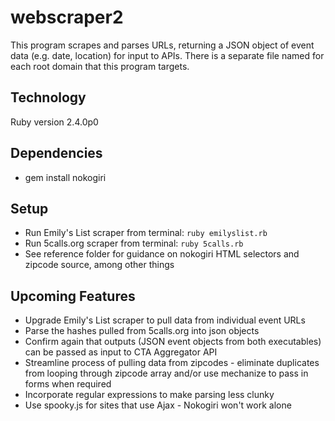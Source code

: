 # webscraper2
This program scrapes and parses URLs, returning a JSON object of event data (e.g. date, location) for input to APIs.  There is a separate file named for each root domain that this program targets.


## Technology
Ruby version 2.4.0p0


## Dependencies
* gem install nokogiri


## Setup
* Run Emily's List scraper from terminal: `ruby emilyslist.rb`
* Run 5calls.org scraper from terminal: `ruby 5calls.rb`
* See reference folder for guidance on nokogiri HTML selectors and zipcode source, among other things


## Upcoming Features
* Upgrade Emily's List scraper to pull data from individual event URLs
* Parse the hashes pulled from 5calls.org into json objects
* Confirm again that outputs (JSON event objects from both executables) can be passed as input to CTA Aggregator API
* Streamline process of pulling data from zipcodes - eliminate duplicates from looping through zipcode array and/or use mechanize to pass in forms when required
* Incorporate regular expressions to make parsing less clunky
* Use spooky.js for sites that use Ajax - Nokogiri won't work alone
